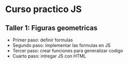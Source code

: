 # Curso practico JS


## Taller 1: Figuras geometricas

- Primer paso: definir formulas
- Segundo paso: implementar las formulas en JS
- Tercer paso: crear funciones para generalizar codigo
- Cuarto paso: intregar JS con HTML